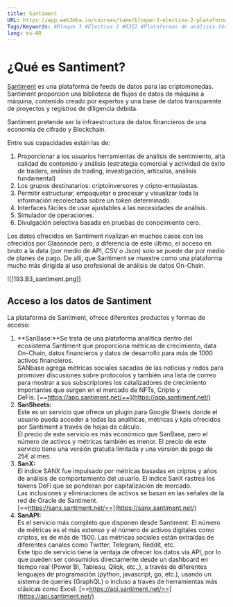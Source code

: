 ```yaml
---
title: Santiment
URL: https://app.web3mba.io/courses/take/bloque-3-electiva-2-plataformas-de-analisis-tecnico/texts/38941788-02-i-santiment
Tags/Keywords: #Bloque 3 #Electiva 2 #B3E2 #Plataformas de análisis técnico #santiment 
lang: es-AR
---
```

# ¿Qué es Santiment? 
[Santiment](https://santiment.net/) es una plataforma de feeds de datos para las criptomonedas. Santiment proporcion una biblioteca de flujos de datos de máquina a máquina, contenido creado por expertos y una base de datos transparente de proyectos y registros de diligencia debida.

Santiment pretende ser la infraestructura de datos financieros de una economía de cifrado y Blockchain.

Entre sus capacidades están las de: 
1. Proporcionar a los usuarios herramientas de análisis de sentimiento, alta calidad de contenido y análisis (estrategia comercial y actividad de éxito de traders, análisis de trading, investigación, artículos, análisis fundamental)
2. Los grupos destinatarios: criptoinversores y cripto-entusiastas.
3. Permitir estructurar, empaquetar o procesar y visualizar toda la información recolectada sobre un token determinado. 
4. Interfaces fáciles de usar ajustables a las necesidades de análisis. 
5. Simulador de operaciones. 
6. Divulgación selectiva basada en pruebas de conocimiento cero.

Los datos ofrecidos en Santiment rivalizan en muchos casos con los ofrecidos por Glassnode pero, a diferencia de este último, el acceso en bruto a la data (por medio de API, CSV o Json) solo se puede dar por medio de planes de pago. De allí, que Santiment se muestre como una plataforma mucho más dirigida al uso profesional de análisis de datos On-Chain.

![[193.B3_santiment.png]]

## Acceso a los datos de Santiment
La plataforma de Santiment, ofrece diferentes productos y formas de acceso:

1. **SanBase:**Se trata de una plataforma analítica dentro del ecosistema Santiment que proporciona métricas de crecimiento, data On-Chain, datos financieros y datos de desarrollo para más de 1000 activos financieros.  
    SANbase agrega métricas sociales sacadas de las noticias y redes para promover discusiones sobre protocolos y también una lista de correo para mostrar a sus subscriptores los catalizadores de crecimiento importantes que surgen en el mercado de NFTs, Cripto y DeFis. [==https://app.santiment.net/==](https://app.santiment.net/)
2. **SanSheets:**   
    Este es un servicio que ofrece un plugin para Google Sheets donde el usuario pueda acceder a todas las analíticas, métricas y kpis ofrecidos por Santiment a través de hojas de cálculo.  
    El precio de este servicio es más económico que SanBase, pero el número de activos y métricas también es menor. El precio de este servicio tiene una versión gratuita limitada y una versión de pago de 25€ al mes. 
3. **SanX:**  
    El índice SANX fue impulsado por métricas basadas en criptos y años de análisis de comportamiento del usuario. El índice SanX rastrea los tokens DeFi que se ponderan por capitalización de mercado.  
    Las inclusiones y eliminaciones de activos se basan en las señales de la red de Oracle de Santiment.  
    [==https://sanx.santiment.net/==](https://sanx.santiment.net/)
4. **SanAPI:**  
    Es el servicio más completo que disponen desde Santiment. El número de métricas es el más extenso y el número de activos digitales como criptos, es de más de 1500. Las métricas sociales están extraídas de diferentes canales como Twitter, Telegram, Reddit, etc.  
    Este tipo de servicio tiene la ventaja de ofrecer los datos via API, por lo que pueden ser consumidos directamente desde un dashboard en tiempo real (Power BI, Tableau, Qliqk, etc.,), a través de diferentes lenguajes de programación (python, javascript, go, etc.), usando un sistema de queries (GraphQL) o incluso a través de herramientas más clásicas como Excel. [==https://api.santiment.net/==](https://api.santiment.net/)